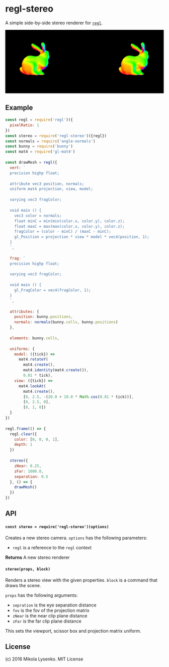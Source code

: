 regl-stereo
===========
A simple side-by-side stereo renderer for [`regl`](https://github.com/mikolalysenko).

<img src="stereo.png" />

## Example

```javascript
const regl = require('regl')({
  pixelRatio: 1
})
const stereo = require('regl-stereo')({regl})
const normals = require('angle-normals')
const bunny = require('bunny')
const mat4 = require('gl-mat4')

const drawMesh = regl({
  vert: `
  precision highp float;

  attribute vec3 position, normals;
  uniform mat4 projection, view, model;

  varying vec3 fragColor;

  void main () {
    vec3 color = normals;
    float minC = min(min(color.x, color.y), color.z);
    float maxC = max(max(color.x, color.y), color.z);
    fragColor = (color - minC) / (maxC - minC);
    gl_Position = projection * view * model * vec4(position, 1);
  }
  `,

  frag: `
  precision highp float;

  varying vec3 fragColor;

  void main () {
    gl_FragColor = vec4(fragColor, 1);
  }
  `,

  attributes: {
    position: bunny.positions,
    normals: normals(bunny.cells, bunny.positions)
  },

  elements: bunny.cells,

  uniforms: {
    model: ({tick}) =>
      mat4.rotateY(
        mat4.create(),
        mat4.identity(mat4.create()),
        0.01 * tick),
    view: ({tick}) =>
      mat4.lookAt(
        mat4.create(),
        [0, 2.5, -(20.0 + 10.0 * Math.cos(0.01 * tick))],
        [0, 2.5, 0],
        [0, 1, 0])
  }
})

regl.frame(() => {
  regl.clear({
    color: [0, 0, 0, 1],
    depth: 1
  })

  stereo({
    zNear: 0.25,
    zFar: 1000.0,
    separation: 0.5
  }, () => {
    drawMesh()
  })
})

```

## API

#### `const stereo = require('regl-stereo')(options)`
Creates a new stereo camera. `options` has the following parameters:

* `regl` is a reference to the `regl` context

**Returns** A new stereo renderer

#### `stereo(props, block)`
Renders a stereo view with the given properties.  `block` is a command that draws the scene.

`props` has the following arguments:

* `sepration` is the eye separation distance
* `fov` is the fov of the projection matrix
* `zNear` is the near clip plane distance
* `zFar` is the far clip plane distance

This sets the viewport, scissor box and projection matrix uniform.

## License
(c) 2016 Mikola Lysenko. MIT License
